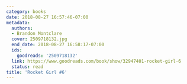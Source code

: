 ```yaml
---
category: books
date: 2018-08-27 16:57:46-07:00
metadata:
  authors:
  - Brandon Montclare
  cover: 2509718132.jpg
  end_date: 2018-08-27 16:58:17-07:00
  ids:
    goodreads: '2509718132'
  link: https://www.goodreads.com/book/show/32947401-rocket-girl-6
  status: read
title: 'Rocket Girl #6'
---
```

